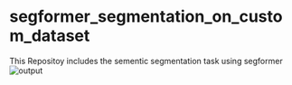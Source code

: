 # segformer_segmentation_on_custom_dataset
This Repositoy includes the sementic segmentation task using segformer
![output](https://github.com/ayazkhan789/segformer_segmentation_on_custom_dataset/assets/90544920/4485641d-0d8c-4541-ab9c-403d484f230d)
